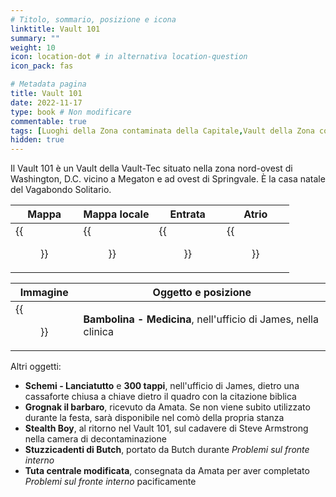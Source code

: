 ```yaml
---
# Titolo, sommario, posizione e icona
linktitle: Vault 101
summary: ""
weight: 10
icon: location-dot # in alternativa location-question
icon_pack: fas

# Metadata pagina
title: Vault 101
date: 2022-11-17
type: book # Non modificare
commentable: true
tags: [Luoghi della Zona contaminata della Capitale,Vault della Zona contaminata della Capitale] 
hidden: true
---
```




Il Vault 101 è un Vault della Vault-Tec situato nella zona nord-ovest di Washington, D.C. vicino a Megaton e ad ovest di Springvale. È la casa natale del Vagabondo Solitario.

| Mappa                                 | Mappa locale                                | Entrata                                        | Atrio                                       |
| ------------------------------------- | ------------------------------------------- | ---------------------------------------------- | ------------------------------------------- |
| {{<figure src="fo3/Vault_101_loc.webp">}} | {{<figure src="fo3/Vault_101_local_map.webp">}} | {{<figure src="fo3/Vault_101_entrance_ext.webp">}} | {{<figure src="fo3/Fo3_Atrium_Stitch-1.webp">}} |

| Immagine                                             | Oggetto e posizione                                            |
| ---------------------------------------------------- | -------------------------------------------------------------- |
| {{<figure src="fo3/Vault101_Medicine_bobblehead.webp">}} | **Bambolina - Medicina**, nell'ufficio di James, nella clinica |

Altri oggetti:
- **Schemi - Lanciatutto** e **300 tappi**,  nell'ufficio di James, dietro una cassaforte chiusa a chiave dietro il quadro con la citazione biblica
- **Grognak il barbaro**, ricevuto da Amata. Se non viene subito utilizzato durante la festa, sarà disponibile nel comò della propria stanza
- **Stealth Boy**, al ritorno nel Vault 101, sul cadavere di Steve Armstrong nella camera di decontaminazione
- **Stuzzicadenti di Butch**, portato da Butch durante *Problemi sul fronte interno*
- **Tuta centrale modificata**, consegnata da Amata per aver completato *Problemi sul fronte interno* pacificamente


